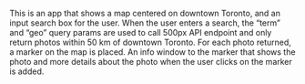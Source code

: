 This is an app that shows a map centered on downtown Toronto, and an input
search box for the user.
When the user enters a search, the “term” and “geo” query params are used to call 500px API endpoint and only
return photos within 50 km of downtown Toronto.
For each photo returned, a marker on the map is placed. An info window to
the marker that shows the photo and more details about the photo when
the user clicks on the marker is added.
